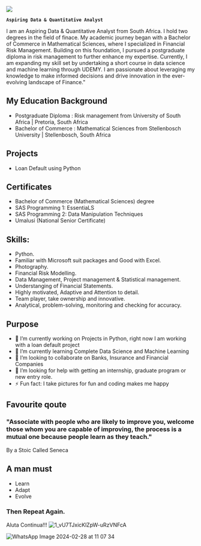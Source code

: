 
![](https://media.licdn.com/dms/image/D4D22AQEpDviqo8ZNCw/feedshare-shrink_800/0/1712225268373?e=1715212800&v=beta&t=CuenbbuLaREj_Q2PksRi-jknDhw-dyILyjVqwV3OVZ4)

**`Aspiring Data & Quantitative Analyst`**

I am an Aspiring Data & Quantitative Analyst from South Africa. I hold two degrees in the field of finace. My academic journey began with a Bachelor of Commerce in Mathematical Sciences, where I specialized in Financial Risk Management. Building on this foundation, I pursued a postgraduate diploma in risk management to further enhance my expertise. Currently, I am expanding my skill set by undertaking a short course in data science and machine learning through UDEMY. I am passionate about leveraging my knowledge to make informed decisions and drive innovation in the ever-evolving landscape of Finance."

## My Education Background
- Postgraduate Diploma : Risk management from University of South Africa | Pretoria, South Africa
- Bachelor of Commerce : Mathematical Sciences from Stellenbosch University | Stellenbosch, South Africa 
  

## Projects
- Loan Default using Python

## Certificates
- Bachelor of Commerce (Mathematical Sciences) degree
- SAS Programming 1: EssentiaLS
- SAS Programming 2: Data Manipulation Techniques
- Umalusi (National Senior Certificate)
  
## Skills:
- Python.
- Familiar with Microsoft suit packages and Good with Excel.
- Photography.
- Financial Risk Modelling.
- Data Management, Project management & Statistical management.
- Understanging of Financial Statements.
- Highly motivated, Adaptive and Attention to detail.
- Team player, take ownership and innovative.
- Analytical, problem-solving, monitoring and checking for accuracy.
## Purpose
- 🔭 I’m currently working on Projects in Python, right now I am working with a loan default project  
- 🌱 I’m currently learning Complete Data Science and Machine Learning 
- 👯 I’m looking to collaborate on Banks, Insurance and Financial Companies 
- 🤔 I’m looking for help with getting an internship, graduate program or new entry role. 
- ⚡ Fun fact: I take pictures for fun and coding makes me happy 
## Favourite qoute 
### "Associate with people who are likely to improve you, welcome those whom you are capable of improving, the process is a mutual one because people learn as they teach."
By a Stoic Called Seneca 

## A man must
- Learn
- Adapt
- Evolve
### Then Repeat Again.

Aluta Continua!!! 
![1_vU7TJxicKlZpW-uRzVNFcA](https://github.com/rapooklp/Profile-2/assets/162428712/93411380-3852-4213-89cd-5e38aa79a99c)



![WhatsApp Image 2024-02-28 at 11 07 34](https://github.com/rapooklp/Profile-2/assets/162428712/210435f1-e366-4b9f-a225-e62e7b6ce5de)
